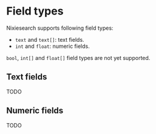 # Field types

Nixiesearch supports following field types:

* `text` and `text[]`: text fields.
* `int` and `float`: numeric fields.

`bool`, `int[]` and `float[]` field types are not yet supported.

## Text fields

TODO

## Numeric fields

TODO